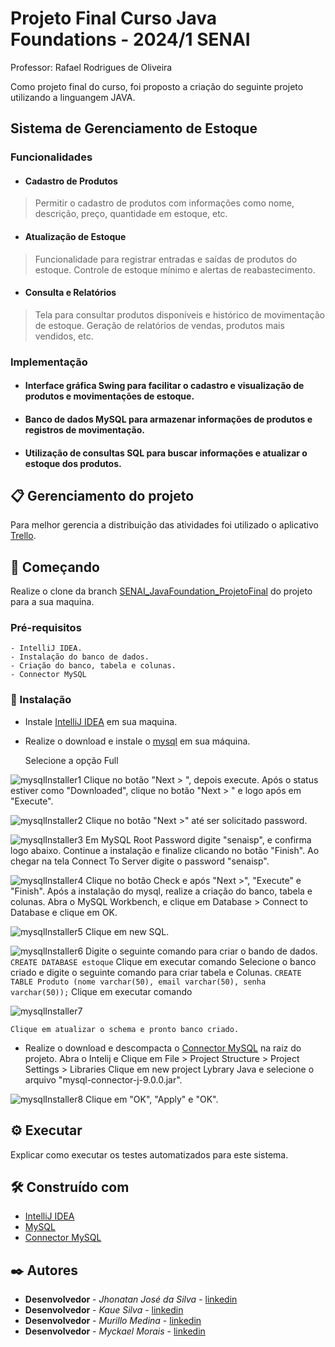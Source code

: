 # Projeto Final Curso Java Foundations - 2024/1 SENAI
Professor: Rafael Rodrigues de Oliveira

Como projeto final do curso, foi proposto a criação do seguinte projeto utilizando a linguangem JAVA.

## Sistema de Gerenciamento de Estoque
### Funcionalidades
* #### Cadastro de Produtos
>Permitir o cadastro de produtos com informações como nome, descrição, preço, quantidade em estoque, etc.

* #### Atualização de Estoque
>Funcionalidade para registrar entradas e saídas de produtos do estoque. Controle de estoque mínimo e alertas de reabastecimento.
* #### Consulta e Relatórios
>Tela para consultar produtos disponíveis e histórico de movimentação de
estoque. Geração de relatórios de vendas, produtos mais vendidos, etc.

### Implementação
* #### Interface gráfica Swing para facilitar o cadastro e visualização de produtos e movimentações de estoque.
* #### Banco de dados MySQL para armazenar informações de produtos e registros de movimentação.
* #### Utilização de consultas SQL para buscar informações e atualizar o estoque dos produtos.

## 📋 Gerenciamento do projeto 
Para melhor gerencia a distribuição das atividades foi utilizado o aplicativo [Trello](https://trello.com/b/tfWy59rh/gestao-de-projetos).

## 🚀 Começando
Realize o clone da branch [SENAI_JavaFoundation_ProjetoFinal](https://github.com/jjcomputacao/jjcomputacao/tree/SENAI_JavaFoundation_ProjetoFinal) do projeto para a sua maquina.

### Pré-requisitos
```
- IntelliJ IDEA.
- Instalação do banco de dados.
- Criação do banco, tabela e colunas.
- Connector MySQL
```

### 🔧 Instalação
- Instale [IntelliJ IDEA](https://www.jetbrains.com/idea/download/?section=windows) em sua maquina.
- Realize o download e instale o [mysql](https://downloads.mysql.com/archives/get/p/25/file/mysql-installer-community-8.0.37.0.msi) em sua máquina.

    Selecione a opção Full
  
![mysqlInstaller1](imagens/mysqlInstaller1.png)
    Clique no botão "Next > ", depois execute.
    Após o status estiver como "Downloaded", clique no botão "Next > " e logo após em "Execute".
    
![mysqlInstaller2](imagens/mysqlInstaller2.png)
    Clique no botão "Next >" até ser solicitado password.
    
![mysqlInstaller3](imagens/mysqlInstaller3.png)
    Em MySQL Root Password digite "senaisp", e confirma logo abaixo.
    Continue a instalação e finalize clicando no botão "Finish".
    Ao chegar na tela Connect To Server digite o password "senaisp".
    
![mysqlInstaller4](imagens/mysqlInstaller4.png)
    Clique no botão Check e após "Next >", "Execute" e "Finish".
    Após a instalação do mysql, realize a criação do banco, tabela e colunas.
    Abra o MySQL Workbench, e clique em Database > Connect to Database e clique em OK.
    
![mysqlInstaller5](imagens/mysqlInstaller5.png)
    Clique em new SQL.
    
![mysqlInstaller6](imagens/mysqlInstaller6.png)
    Digite o seguinte comando para criar o bando de dados.
    ```
    CREATE DATABASE estoque
    ```
    Clique em executar comando
    Selecione o banco criado e digite o seguinte comando para criar tabela e Colunas.
    ```
    CREATE TABLE Produto (nome varchar(50), email varchar(50), senha varchar(50));
    ```
    Clique em executar comando
    
![mysqlInstaller7](imagens/mysqlInstaller7.png)

    Clique em atualizar o schema e pronto banco criado.
- Realize o download e descompacta o [Connector MySQL](https://dev.mysql.com/downloads/connector/j/) na raiz do projeto.
    Abra o Intelij e Clique em File > Project Structure > Project Settings > Libraries
    Clique em new project Lybrary Java e selecione o arquivo "mysql-connector-j-9.0.0.jar".
  
![mysqlInstaller8](imagens/mysqlInstaller8.png)
    Clique em "OK", "Apply" e "OK".

## ⚙️ Executar

Explicar como executar os testes automatizados para este sistema.

## 🛠️ Construído com

* [IntelliJ IDEA](https://www.jetbrains.com/idea/download/?section=windows)
* [MySQL](https://downloads.mysql.com/archives/get/p/25/file/mysql-installer-community-8.0.37.0.msi)
* [Connector MySQL](https://dev.mysql.com/downloads/connector/j/)

## ✒️ Autores

* **Desenvolvedor** - *Jhonatan José da Silva* - [linkedin](https://www.linkedin.com/in/jjcomputacao/)
* **Desenvolvedor** - *Kaue Silva* - [linkedin]()
* **Desenvolvedor** - *Murillo Medina* - [linkedin]()
* **Desenvolvedor** - *Myckael Morais* - [linkedin]()
